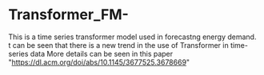 # Transformer_FM-
This is a time series transformer model used in forecastng energy demand.
t can be seen that there is a new trend in the use of Transformer in time-series data 
More details can be seen in this paper "https://dl.acm.org/doi/abs/10.1145/3677525.3678669"
